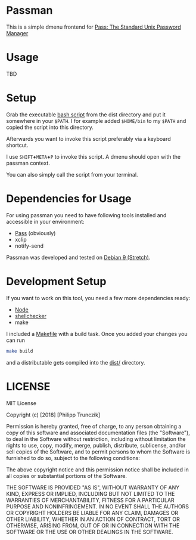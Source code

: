 # Passman
This is a simple dmenu frontend for [Pass: The Standard Unix Password Manager](https://www.passwordstore.org/)

# Usage
TBD

# Setup
Grab the executable [bash script](https://github.com/TheAmazingPT/passman/blob/master/dist/passman)
from the dist directory and put it somewhere in your `$PATH`.
I for example added `$HOME/bin` to my `$PATH` and copied the script into this directory.

Afterwards you want to invoke this script preferably via a keyboard shortcut.

I use `SHIFT`__+__`META`__+__`P` to invoke this script.
A dmenu should open with the passman context.

You can also simply call the script from your terminal.

# Dependencies for Usage
For using passman you need to have following tools installed and accessible in your environment:

- [Pass](https://www.passwordstore.org/) (obviously)
- xclip
- notify-send

Passman was developed and tested on [Debian 9 (Stretch)](https://www.debian.org/).

# Development Setup
If you want to work on this tool, you need a few more dependencies ready:

- [Node](https://nodejs.org/en/)
- [shellchecker](https://github.com/koalaman/shellcheck)
- make


I included a [Makefile](https://github.com/TheAmazingPT/passman/blob/master/Makefile) with a build task. Once you added your changes you can run
```sh
make build
```
and a distributable gets compiled into the [dist/](https://github.com/TheAmazingPT/passman/tree/master/dist) directory.

# LICENSE
MIT License

Copyright (c) [2018] [Philipp Trunczik]

Permission is hereby granted, free of charge, to any person obtaining a copy
of this software and associated documentation files (the "Software"), to deal
in the Software without restriction, including without limitation the rights
to use, copy, modify, merge, publish, distribute, sublicense, and/or sell
copies of the Software, and to permit persons to whom the Software is
furnished to do so, subject to the following conditions:

The above copyright notice and this permission notice shall be included in all
copies or substantial portions of the Software.

THE SOFTWARE IS PROVIDED "AS IS", WITHOUT WARRANTY OF ANY KIND, EXPRESS OR
IMPLIED, INCLUDING BUT NOT LIMITED TO THE WARRANTIES OF MERCHANTABILITY,
FITNESS FOR A PARTICULAR PURPOSE AND NONINFRINGEMENT. IN NO EVENT SHALL THE
AUTHORS OR COPYRIGHT HOLDERS BE LIABLE FOR ANY CLAIM, DAMAGES OR OTHER
LIABILITY, WHETHER IN AN ACTION OF CONTRACT, TORT OR OTHERWISE, ARISING FROM,
OUT OF OR IN CONNECTION WITH THE SOFTWARE OR THE USE OR OTHER DEALINGS IN THE
SOFTWARE.
